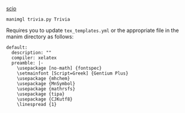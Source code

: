 [scio](https://quizlet.com/jack_deserrano/folders/scio/sets)

```
manimgl trivia.py Trivia
```

Requires you to update `tex_templates.yml` or the appropriate file in the manim directory as follows:
```
default:
  description: ""
  compiler: xelatex
  preamble: |-
    \usepackage [no-math] {fontspec}
    \setmainfont [Script=Greek] {Gentium Plus} 
    \usepackage {mhchem}
    \usepackage {MnSymbol}  
    \usepackage {mathrsfs} 
    \usepackage {tipa} 
    \usepackage {CJKutf8}
    \linespread {1}

```
